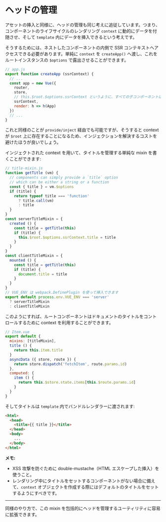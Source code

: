 # ヘッドの管理

アセットの挿入と同様に、ヘッドの管理も同じ考えに追従しています。つまり、コンポーネントのライフサイクルのレンダリング `context` に動的にデータを付随させ、そして `template` 内にデータを挿入できるという考えです。

そうするためには、ネストしたコンポーネントの内側で SSR コンテキストへアクセスできる必要があります。単純に `context` を `createApp()` へ渡し、これをルートインスタンスの `$options` で露出させることができます。

```js
// app.js
export function createApp (ssrContext) {
  // ...
  const app = new Vue({
    router,
    store,
    // this.$root.$options.ssrContext というように、すべての子コンポーネントは this にアクセスできます
    ssrContext,
    render: h => h(App)
  })
  // ...
}
```

これと同様のことが `provide/inject` 経由でも可能ですが、そうすると context が `$root` 上に存在することになるため、インジェクションを解決するコストを避けたほうが良いでしょう。

インジェクトされた context を用いて、タイトルを管理する単純な mixin を書くことができます:

```js
// title-mixin.js
function getTitle (vm) {
  // components can simply provide a `title` option
  // which can be either a string or a function
  const { title } = vm.$options
  if (title) {
    return typeof title === 'function'
      ? title.call(vm)
      : title
  }
}
const serverTitleMixin = {
  created () {
    const title = getTitle(this)
    if (title) {
      this.$root.$options.ssrContext.title = title
    }
  }
}
const clientTitleMixin = {
  mounted () {
    const title = getTitle(this)
    if (title) {
      document.title = title
    }
  }
}
// VUE_ENV は webpack.DefinePlugin を使って挿入できます
export default process.env.VUE_ENV === 'server'
  ? serverTitleMixin
  : clientTitleMixin
```

このようにすれば、ルートコンポーネントはドキュメントのタイトルをコントロールするために context を利用することができます。

```js
// Item.vue
export default {
  mixins: [titleMixin],
  title () {
    return this.item.title
  }
  asyncData ({ store, route }) {
    return store.dispatch('fetchItem', route.params.id)
  },
  computed: {
    item () {
      return this.$store.state.items[this.$route.params.id]
    }
  }
}
```

そしてタイトルは `template` 内でバンドルレンダラーに渡されます:

```html
<html>
  <head>
    <title>{{ title }}</title>
  </head>
  <body>
    ...
  </body>
</html>
```

**メモ:**

- XSS 攻撃を防ぐために double-mustache（HTML エスケープした挿入）を使うこと。
- レンダリング中にタイトルをセットするコンポーネントがない場合に備えて、`context` オブジェクトを作成する際にはデフォルトのタイトルをセットするようにすべきです。

---

同様のやり方で、この mixin を包括的にヘッドを管理するユーティリティに容易に拡張できます。
